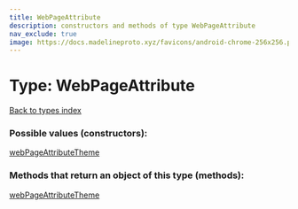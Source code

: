 ```yaml
---
title: WebPageAttribute
description: constructors and methods of type WebPageAttribute
nav_exclude: true
image: https://docs.madelineproto.xyz/favicons/android-chrome-256x256.png
---
```

# Type: WebPageAttribute
[Back to types index](index.html)



### Possible values (constructors):

[webPageAttributeTheme](/API_docs/constructors/webPageAttributeTheme.html)  



### Methods that return an object of this type (methods):



[webPageAttributeTheme](/API_docs/constructors/webPageAttributeTheme.html)  

